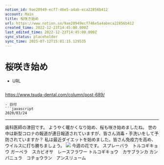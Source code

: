 ```yaml
---
notion_id: 9ae20949-ecf7-46e5-a4ab-eca22856b412
account: Main
title: 桜咲き始め
url: https://www.notion.so/9ae20949ecf746e5a4abeca22856b412
created_time: 2022-12-23T14:45:00.000Z
last_edited_time: 2022-12-23T14:45:00.000Z
sync_status: placeholder
sync_time: 2025-07-12T15:01:15.129535
---
```

# 桜咲き始め

- URL
  ```javascript
https://www.tsuda-dental.com/column/post-689/
  ```
- 日付
  ```javascript
2020/03/24
  ```
---
歯科医師の津田です。
ようやく暖かくなり始め、桜も咲き始めましたね。
世の中は新型コロナの報道が連日報道されていますが、皆さん消毒・手洗いをして予防されていますか？
私は最近ダイエットを始めました。皆さん免疫力を高め、ウイルスに打ち勝ちましょう。
![](https://www.tsuda-dental.com/column/_data/contribute/images/689_1_18.jpg)
今週の花です。
スプレーバラ　トルコギキョウ
ガーベラ　スカビオサ　レースフラワー
トルコギキョウ　カサブランカ
カンパニュラ　コチョウラン　アンスリューム